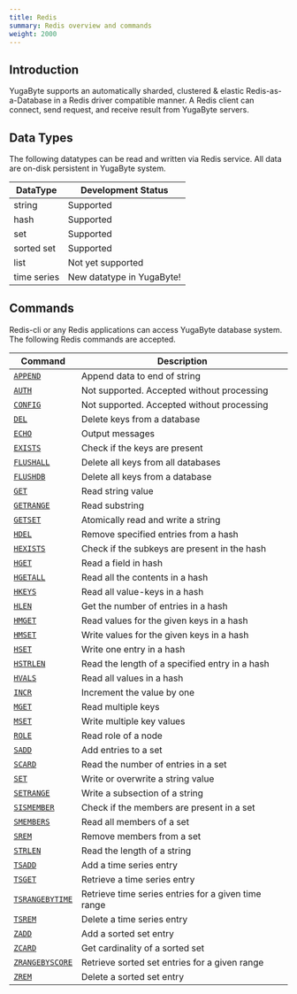 ```yaml
---
title: Redis
summary: Redis overview and commands
weight: 2000
---
```


## Introduction
YugaByte supports an automatically sharded, clustered & elastic Redis-as-a-Database in a Redis driver compatible manner. A Redis client can connect, send request, and receive result from YugaByte servers.

## Data Types
The following datatypes can be read and written via Redis service. All data are on-disk persistent in YugaByte system.<br>

DataType | Development Status |
---------|-------------|
string | Supported |
hash | Supported |
set | Supported |
sorted set | Supported |
list | Not yet supported |
time series | New datatype in YugaByte! |

## Commands
Redis-cli or any Redis applications can access YugaByte database system. The following Redis commands are accepted.

Command | Description |
--------|-------------|
[`APPEND`](append/) | Append data to end of string |
[`AUTH`](auth/) | Not supported. Accepted without processing |
[`CONFIG`](config/) | Not supported. Accepted without processing |
[`DEL`](del/) | Delete keys from a database |
[`ECHO`](echo/) | Output messages |
[`EXISTS`](exists/) | Check if the keys are present |
[`FLUSHALL`](flushall/) | Delete all keys from all databases |
[`FLUSHDB`](flushdb/) | Delete all keys from a database |
[`GET`](get/) | Read string value |
[`GETRANGE`](getrange/) | Read substring |
[`GETSET`](getset/) | Atomically read and write a string |
[`HDEL`](hdel/) | Remove specified entries from a hash |
[`HEXISTS`](hexists/) | Check if the subkeys are present in the hash |
[`HGET`](hget/) | Read a field in hash |
[`HGETALL`](hgetall/) | Read all the contents in a hash |
[`HKEYS`](hkeys/) | Read all value-keys in a hash |
[`HLEN`](hlen/) | Get the number of entries in a hash |
[`HMGET`](hmget/) | Read values for the given keys in a hash |
[`HMSET`](hmset/) | Write values for the given keys in a hash |
[`HSET`](hset/) | Write one entry in a hash |
[`HSTRLEN`](hstrlen/) | Read the length of a specified entry in a hash |
[`HVALS`](hvals/) | Read all values in a hash |
[`INCR`](incr/) | Increment the value by one |
[`MGET`](mget/) | Read multiple keys |
[`MSET`](mset/) | Write multiple key values |
[`ROLE`](role/) | Read role of a node |
[`SADD`](sadd/) | Add entries to a set |
[`SCARD`](scard/) | Read the number of entries in a set |
[`SET`](set/) | Write or overwrite a string value |
[`SETRANGE`](setrange/) | Write a subsection of a string |
[`SISMEMBER`](sismember/) | Check if the members are present in a set |
[`SMEMBERS`](smembers/) | Read all members of a set |
[`SREM`](srem/) | Remove members from a set |
[`STRLEN`](strlen/) | Read the length of a string|
[`TSADD`](tsadd/) | Add a time series entry|
[`TSGET`](tsget/) | Retrieve a time series entry|
[`TSRANGEBYTIME`](tsrangebytime/) | Retrieve time series entries for a given time range|
[`TSREM`](tsrem/) | Delete a time series entry|
[`ZADD`](zadd/) | Add a sorted set entry|
[`ZCARD`](zcard/) | Get cardinality of a sorted set|
[`ZRANGEBYSCORE`](zrangebyscore/) | Retrieve sorted set entries for a given range|
[`ZREM`](zrem/) | Delete a sorted set entry|
